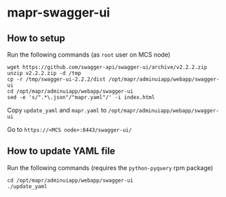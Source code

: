 # mapr-swagger-ui

## How to setup

Run the following commands (as `root` user on MCS node)
    
    wget https://github.com/swagger-api/swagger-ui/archive/v2.2.2.zip
    unzip v2.2.2.zip -d /tmp
    cp -r /tmp/swagger-ui-2.2.2/dist /opt/mapr/adminuiapp/webapp/swagger-ui
    cd /opt/mapr/adminuiapp/webapp/swagger-ui
    sed -e 's/".*\.json"/"mapr.yaml"/' -i index.html

Copy `update_yaml` and `mapr.yaml` to `/opt/mapr/adminuiapp/webapp/swagger-ui`

Go to `https://<MCS node>:8443/swagger-ui/`

## How to update YAML file

Run the following commands (requires the `python-pyquery` rpm package)

    cd /opt/mapr/adminuiapp/webapp/swagger-ui
    ./update_yaml
